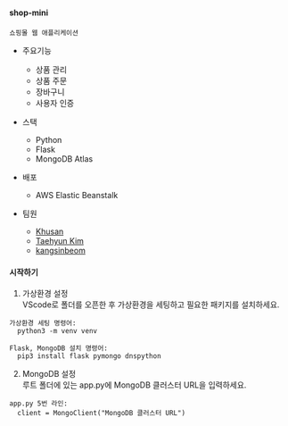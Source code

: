 #### shop-mini
```
쇼핑몰 웹 애플리케이션
```

+ 주요기능
  + 상품 관리
  + 상품 주문
  + 장바구니
  + 사용자 인증

+ 스택
  + Python
  + Flask
  + MongoDB Atlas

+ 배포
  + AWS Elastic Beanstalk

+ 팀원
  + [Khusan](https://github.com/khu107)
  + [Taehyun Kim](https://github.com/taehyunkim3)
  + [kangsinbeom](https://github.com/kangsinbeom)

#### 시작하기
1. 가상환경 설정  
VScode로 폴더를 오픈한 후 가상환경을 세팅하고 필요한 패키지를 설치하세요.

```
가상환경 세팅 명령어:
  python3 -m venv venv

Flask, MongoDB 설치 명령어:
  pip3 install flask pymongo dnspython
```

2. MongoDB 설정  
루트 폴더에 있는 app.py에 MongoDB 클러스터 URL을 입력하세요.

```
app.py 5번 라인:
  client = MongoClient("MongoDB 클러스터 URL")
```